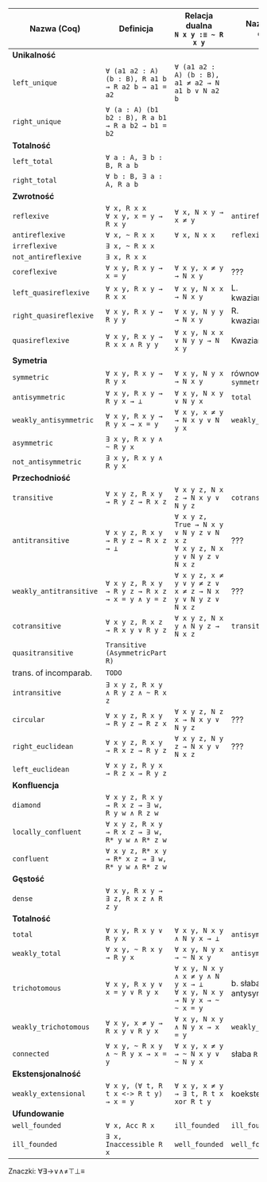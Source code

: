 | Nazwa (Coq)             | Definicja                                          | Relacja dualna <br> `N x y :≡ ~ R x y`| Nazwa relacji dualnej  |
| ----------------------- | -------------------------------------------------- | ------------------------------------- | ---------------------- |
| **Unikalność**                                                               |                                       |                        |
| `left_unique`           | `∀ (a1 a2 : A) (b : B), R a1 b → R a2 b → a1 = a2` | `∀ (a1 a2 : A) (b : B), a1 ≠ a2 → N a1 b ∨ N a2 b` |           |
| `right_unique`          | `∀ (a : A) (b1 b2 : B), R a b1 → R a b2 → b1 = b2` |                                       |                        |
| **Totalność**                                                                |                                       |                        |
| `left_total`            | `∀ a : A, ∃ b : B, R a b`                          |                                       |                        |
| `right_total`           | `∀ b : B, ∃ a : A, R a b`                          |                                       |                        |
| **Zwrotność**                                                                |                                       |                        |
| `reflexive`             | `∀ x, R x x` <br> `∀ x y, x = y → R x y`           | `∀ x, N x y → x ≠ y`                  | `antireflexive`        |
| `antireflexive`         | `∀ x, ~ R x x`                                     | `∀ x, N x x`                          | `reflexive`            |
| `irreflexive`           | `∃ x, ~ R x x`                                     |                                       |                        |
| `not_antireflexive`     | `∃ x, R x x`                                       |                                       |                        |
| `coreflexive`           | `∀ x y, R x y → x = y`                             | `∀ x y, x ≠ y → N x y`                | ???                    |
| `left_quasireflexive`   | `∀ x y, R x y → R x x`                             | `∀ x y, N x x → N x y`                | L. kwaziantyzwrotna??? |
| `right_quasireflexive`  | `∀ x y, R x y → R y y`                             | `∀ x y, N y y → N x y`                | R. kwaziantyzwrotna??? |
| `quasireflexive`        | `∀ x y, R x y → R x x ∧ R y y`                     | `∀ x y, N x x ∨ N y y → N x y`        | Kwaziantyzwrotna???    |
| **Symetria**                                                                 |                                       |                        |
| `symmetric`             | `∀ x y, R x y → R y x`                             | `∀ x y, N y x → N x y`                | równoważne `symmetric` |
| `antisymmetric`         | `∀ x y, R x y → R y x → ⊥`                         | `∀ x y, N x y ∨ N y x`                | `total`                |
| `weakly_antisymmetric`  | `∀ x y, R x y → R y x → x = y`                     | `∀ x y, x ≠ y → N x y ∨ N y x`        | `weakly_trichotomous`  |
| `asymmetric`            | `∃ x y, R x y ∧ ~ R y x`                           |                                       |                        |
| `not_antisymmetric`     | `∃ x y, R x y ∧ R y x`                             |                                       |                        |
| **Przechodniość**                                                            |                                       |                        |
| `transitive`            | `∀ x y z, R x y → R y z → R x z`                   | `∀ x y z, N x z → N x y ∨ N y z`      | `cotransitive`         |
| `antitransitive`        | `∀ x y z, R x y → R y z → R x z → ⊥`               | `∀ x y z, True → N x y ∨ N y z ∨ N x z` <br> `∀ x y z, N x y ∨ N y z ∨ N x z` | ??? |
| `weakly_antitransitive` | `∀ x y z, R x y → R y z → R x z → x = y ∧ y = z`   | `∀ x y z, x ≠ y ∨ y ≠ z ∨ x ≠ z → N x y ∨ N y z ∨ N x z` | ??? |
| `cotransitive`          | `∀ x y z, R x z → R x y ∨ R y z`                   | `∀ x y z, N x y ∧ N y z → N x z`      | `transitive`           |
| `quasitransitive`       | `Transitive (AsymmetricPart R)`                    |                                       |                        |
| trans. of incomparab.   | `TODO`                                             |                                       |                        |
| `intransitive`          | `∃ x y z, R x y ∧ R y z ∧ ~ R x z`                 |                                       |                        |
| `circular`              | `∀ x y z, R x y → R y z → R z x`                   | `∀ x y z, N z x → N x y ∨ N y z`      | ???                    |
| `right_euclidean`       | `∀ x y z, R x y → R x z → R y z`                   | `∀ x y z, N y z → N x y ∨ N x z`      | ???                    |
| `left_euclidean`        | `∀ x y z, R y x → R z x → R y z`                   |                                       |                        |
| **Konfluencja**                                                              |                                       |                        |
| `diamond`               | `∀ x y z, R x y → R x z → ∃ w, R y w ∧ R z w`      |                                       |                        |
| `locally_confluent`     | `∀ x y z, R x y → R x z → ∃ w, R* y w ∧ R* z w`    |                                       |                        |
| `confluent`             | `∀ x y z, R* x y → R* x z → ∃ w, R* y w ∧ R* z w`  |                                       |                        |
| **Gęstość**                                                                  |                                       |                        |
| `dense`                 | `∀ x y, R x y → ∃ z, R x z ∧ R z y`                |                                       |                        |
| **Totalność**                                                                |                                       |                        |
| `total`                 | `∀ x y, R x y ∨ R y x`                             | `∀ x y, N x y ∧ N y x → ⊥`            | `antisymmetric`        |
| `weakly_total`          | `∀ x y, ~ R x y → R y x`                           | `∀ x y, N y x → ~ N x y`              | `antisymmetric`        |
| `trichotomous`          | `∀ x y, R x y ∨ x = y ∨ R y x`                     | `∀ x y, N x y ∧ x ≠ y ∧ N y x → ⊥` <br> `∀ x y, N x y → N y x → ~ ~ x = y` | b. słaba antysymetria? |
| `weakly_trichotomous`   | `∀ x y, x ≠ y → R x y ∨ R y x`                     | `∀ x y, N x y ∧ N y x → x = y`        | `weakly_antisymmetric` |
| `connected`             | `∀ x y, ~ R x y ∧ ~ R y x → x = y`                 | `∀ x y, x ≠ y → ~ N x y ∨ ~ N y x`    | słaba `R`-trychotomia  |
| **Ekstensjonalność**                                                         |                                       |                        |
| `weakly_extensional`    | `∀ x y, (∀ t, R t x <-> R t y) → x = y`            | `∀ x y, x ≠ y → ∃ t, R t x xor R t y` | koekstensjonalność?    |
| **Ufundowanie**                                                              |                                       |                        |
| `well_founded`          | `∀ x, Acc R x`                                     | `ill_founded`                         | `ill_founded`          |
| `ill_founded`           | `∃ x, Inaccessible R x`                            | `well_founded`                        | `well_founded`         |

Znaczki: ∀∃→∨∧≠⊤⊥≡
